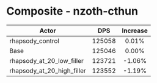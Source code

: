 # Composite - nzoth-cthun
| Actor | DPS | Increase |
|---|:---:|:---:|
|rhapsody_control|125058|0.01%|
|Base|125046|0.00%|
|rhapsody_at_20_low_filler|123721|-1.06%|
|rhapsody_at_20_high_filler|123552|-1.19%|
